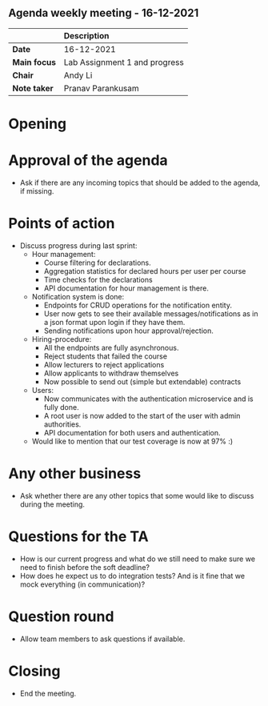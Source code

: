 ## Agenda weekly meeting - 16-12-2021

|                | Description                   |
|:---------------|:------------------------------|
| **Date**       | 16-12-2021                    |
| **Main focus** | Lab Assignment 1 and progress |
| **Chair**      | Andy Li                       |
| **Note taker** | Pranav Parankusam             |

# Opening
<!-- Start the meeting -->

# Approval of the agenda
- Ask if there are any incoming topics that should be added to the agenda, if missing.

# Points of action
<!-- Topics discussed during the meeting -->

- Discuss progress during last sprint:
  - Hour management:
    - Course filtering for declarations.
    - Aggregation statistics for declared hours per user per course
    - Time checks for the declarations
    - API documentation for hour management is there.
  - Notification system is done:
    - Endpoints for CRUD operations for the notification entity.
    - User now gets to see their available messages/notifications as in a json format upon login if they have them.
    - Sending notifications upon hour approval/rejection.
  - Hiring-procedure:
    - All the endpoints are fully asynchronous.
    - Reject students that failed the course
    - Allow lecturers to reject applications
    - Allow applicants to withdraw themselves
    - Now possible to send out (simple but extendable) contracts 
  - Users:
    - Now communicates with the authentication microservice and is fully done.
    - A root user is now added to the start of the user with admin authorities.
    - API documentation for both users and authentication.
  - Would like to mention that our test coverage is now at 97% :)

# Any other business
- Ask whether there are any other topics that some would like to discuss during the meeting.

# Questions for the TA
- How is our current progress and what do we still need to make sure we need to finish before the soft deadline?
- How does he expect us to do integration tests? And is it fine that we mock everything (in communication)?

# Question round
- Allow team members to ask questions if available.

# Closing
- End the meeting.